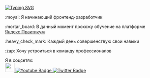 <a href="https://git.io/typing-svg"><img src="https://readme-typing-svg.herokuapp.com?font=Comfortaa&duration=3000&pause=500&vCenter=true&width=435&lines=%D0%9F%D1%80%D0%B8%D0%B2%D0%B5%D1%82+%D0%B2%D1%81%D0%B5%D0%BC%2C+%D0%BC%D0%B5%D0%BD%D1%8F+%D0%B7%D0%BE%D0%B2%D1%83%D1%82+%D0%98%D0%B3%D0%BE%D1%80%D1%8C!" alt="Typing SVG" /></a>
<p>:moyai:  Я начинающий фронтенд-разработчик</p>  
<p>:mortar_board: В данный момент прохожу обучение на платформе <a href="https://practicum.yandex.ru/">Яндекс Практикум</a></p>  
<p>:heavy_check_mark: Каждый день совершенствую свои навыки </p>
<p>:zap: Хочу устроиться в команду профессионалов </p>  
Я в соцсетях:
<div id="badges">
  <a href="your-linkedin-URL">
    <img width = 30 height = 30 src="https://simpleicons.org/icons/vk.svg" style="color: #fff" alt="VK"/>
  </a>
  <a href="your-youtube-URL">
    <img src="https://img.shields.io/badge/YouTube-red?style=for-the-badge&logo=youtube&logoColor=white" alt="Youtube Badge"/>
  </a>
  <a href="your-twitter-URL">
    <img src="https://img.shields.io/badge/Twitter-blue?style=for-the-badge&logo=twitter&logoColor=white" alt="Twitter Badge"/>
  </a>
</div>


